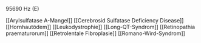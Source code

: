 95690 Hz (E)

[[Arylsulfatase A-Mangel]]
[[Cerebrosid Sulfatase Deficiency Disease]]
[[Hornhautödem]]
[[Leukodystrophie]]
[[Long-QT-Syndrom]]
[[Retinopathia praematurorum]]
[[Retrolentale Fibroplasie]]
[[Romano-Wird-Syndrom]]